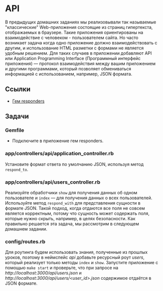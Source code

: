 # API

В предыдущих домашних заданиях мы реализовывали так называемые "классические" Web-приложения состоящие из страниц гипертекста, отображаемых в браузере. Такие приложения ориентированы на взаимодействие с человеком - пользователем сайта. Но часто возникает задача когда одно приложение должно взаимодействовать с другим, и использование HTML разметки с формами не является удобным решением. Для таких случаев в приложении добавляют API или Application Programming Interface (Программный интерфейс приложения) — протокол взаимодействия между вашим приложением и другими программами, который позволяет обмениваться информацией с использованием, например, JSON формата.

## Ссылки

* [Гем responders](https://github.com/heartcombo/responders)

## Задачи

### Gemfile

* Подключите в приложение гем responders.

### app/controllers/api/application_controller.rb

Установите формат ответа по умолчанию JSON, используя метод `respond_to`.

### app/controllers/api/users_controller.rb

Реализуйте обработчики `show` для получения данных об одном пользователе и `index` — для получения данных о всех пользователей. Используйте метод `respond_with` для представления сущности в формате JSON. Такой подход, когда отдаются все поля не совсем является корректным, потому что сущность может содержать поля, которые нужно скрыть, например, в целях безопасности. Как правильно решается эта задача, мы рассмотрим в следующем домашнем задании.

### config/routes.rb

Для роутинга будем использовать знания, полученные из прошлых уроков, поэтому в неймспейс *api* добавьте ресурсный роут *users*, который реализует только методы `index` и `show`. Запустите приложение с помощью `make start` и проверьте, что при запросе на *http://localhost:3000/api/users.json* и *http://localhost:3000/api/users/<user_id>.json* содержимое отдаётся в JSON формате.
